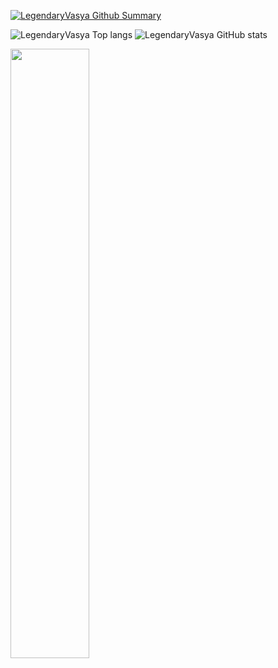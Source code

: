 [![LegendaryVasya Github Summary](https://github-profile-summary-cards.vercel.app/api/cards/profile-details?username=LegendaryVasya&theme=vue)](https://github.com/marketplace/actions/github-profile-summary-cards)


![LegendaryVasya Top langs](https://github-profile-summary-cards.vercel.app/api/cards/repos-per-language?username=LegendaryVasya&theme=vue)
![LegendaryVasya GitHub stats](https://github-profile-summary-cards.vercel.app/api/cards/stats?username=LegendaryVasya&theme=vue)

<div align="сentre">
<img src="https://c.tenor.com/5TcToUPiMMcAAAAC/god-rick-sanchez.gif" style="width: 50%" />
</div>

